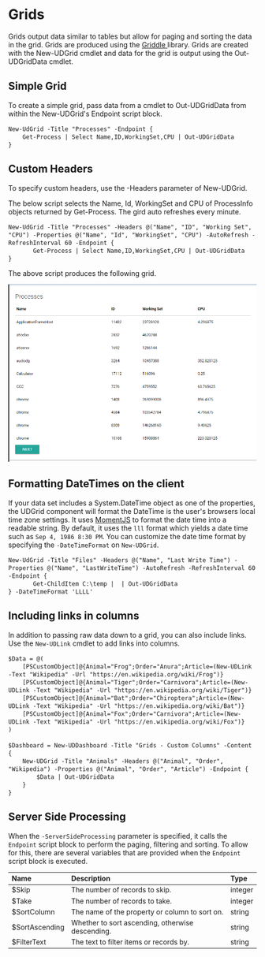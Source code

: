 # Grids

Grids output data similar to tables but allow for paging and sorting the data in the grid. Grids are produced using the [Griddle ](https://griddlegriddle.github.io/Griddle/docs/)library. Grids are created with the New-UDGrid cmdlet and data for the grid is output using the Out-UDGridData cmdlet.

## Simple Grid

To create a simple grid, pass data from a cmdlet to Out-UDGridData from within the New-UDGrid's Endpoint script block.

```text
New-UdGrid -Title "Processes" -Endpoint {
    Get-Process | Select Name,ID,WorkingSet,CPU | Out-UDGridData
}
```

## Custom Headers

To specify custom headers, use the -Headers parameter of New-UDGrid.

The below script selects the Name, Id, WorkingSet and CPU of ProcessInfo objects returned by Get-Process. The gird auto refreshes every minute.

```text
New-UdGrid -Title "Processes" -Headers @("Name", "ID", "Working Set", "CPU") -Properties @("Name", "Id", "WorkingSet", "CPU") -AutoRefresh -RefreshInterval 60 -Endpoint {
       Get-Process | Select Name,ID,WorkingSet,CPU | Out-UDGridData
}
```

The above script produces the following grid.

![](../.gitbook/assets/griddle.png)

## Formatting DateTimes on the client

If your data set includes a System.DateTime object as one of the properties, the UDGrid component will format the DateTime is the user's browsers local time zone settings. It uses [MomentJS](https://momentjs.com/docs/#/displaying/) to format the date time into a readable string. By default, it uses the `lll` format which yields a date time such as `Sep 4, 1986 8:30 PM`. You can customize the date time format by specifying the `-DateTimeFormat` on `New-UDGrid`.

```text
New-UdGrid -Title "Files" -Headers @("Name", "Last Write Time") -Properties @("Name", "LastWriteTime") -AutoRefresh -RefreshInterval 60 -Endpoint {
       Get-ChildItem C:\temp |  | Out-UDGridData
} -DateTimeFormat 'LLLL'
```

## Including links in columns

In addition to passing raw data down to a grid, you can also include links. Use the `New-UDLink` cmdlet to add links into columns.

```text
$Data = @(
    [PSCustomObject]@{Animal="Frog";Order="Anura";Article=(New-UDLink -Text "Wikipedia" -Url "https://en.wikipedia.org/wiki/Frog")}
    [PSCustomObject]@{Animal="Tiger";Order="Carnivora";Article=(New-UDLink -Text "Wikipedia" -Url "https://en.wikipedia.org/wiki/Tiger")}
    [PSCustomObject]@{Animal="Bat";Order="Chiroptera";Article=(New-UDLink -Text "Wikipedia" -Url "https://en.wikipedia.org/wiki/Bat")}
    [PSCustomObject]@{Animal="Fox";Order="Carnivora";Article=(New-UDLink -Text "Wikipedia" -Url "https://en.wikipedia.org/wiki/Fox")}
)

$Dashboard = New-UDDashboard -Title "Grids - Custom Columns" -Content {
    New-UDGrid -Title "Animals" -Headers @("Animal", "Order", "Wikipedia") -Properties @("Animal", "Order", "Article") -Endpoint {
        $Data | Out-UDGridData
    }
}
```

## Server Side Processing

When the `-ServerSideProcessing` parameter is specified, it calls the `Endpoint` script block to perform the paging, filtering and sorting. To allow for this, there are several variables that are provided when the `Endpoint` script block is executed.

| Name | Description | Type |
| :--- | :--- | :--- |
| $Skip | The number of records to skip. | integer |
| $Take | The number of records to take. | integer |
| $SortColumn | The name of the property or column to sort on. | string |
| $SortAscending | Whether to sort ascending, otherwise descending. | string |
| $FilterText | The text to filter items or records by. | string |


